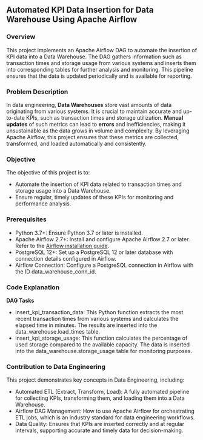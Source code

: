 ## Automated KPI Data Insertion for Data Warehouse Using Apache Airflow

### Overview
This project implements an Apache Airflow DAG to automate the insertion of KPI data into a Data Warehouse. The DAG gathers information such as transaction times and storage usage from various systems and inserts them into corresponding tables for further analysis and monitoring. This pipeline ensures that the data is updated periodically and is available for reporting.

### Problem Description
In data engineering, **Data Warehouses** store vast amounts of data originating from various systems. It is crucial to maintain accurate and up-to-date KPIs, such as transaction times and storage utilization. **Manual updates** of such metrics can lead to **errors** and inefficiencies, making it unsustainable as the data grows in volume and complexity. By leveraging Apache Airflow, this project ensures that these metrics are collected, transformed, and loaded automatically and consistently.

### Objective
The objective of this project is to:
- Automate the insertion of KPI data related to transaction times and storage usage into a Data Warehouse.
- Ensure regular, timely updates of these KPIs for monitoring and performance analysis.

### Prerequisites
- Python 3.7+: Ensure Python 3.7 or later is installed.
- Apache Airflow 2.7+: Install and configure Apache Airflow 2.7 or later. Refer to the [Airflow installation guide](https://airflow.apache.org/docs/apache-airflow/stable/installation/index.html).
- PostgreSQL 12+: Set up a PostgreSQL 12 or later database with connection details configured in Airflow.
- Airflow Connection: Configure a PostgreSQL connection in Airflow with the ID data_warehouse_conn_id.

### Code Explanation

**DAG Tasks**
- insert_kpi_transaction_data: This Python function extracts the most recent transaction times from various systems and calculates the elapsed time in minutes. The results are inserted into the data_warehouse.load_times table.
- insert_kpi_storage_usage: This function calculates the percentage of used storage compared to the available capacity. The data is inserted into the data_warehouse.storage_usage table for monitoring purposes.

### Contribution to Data Engineering
This project demonstrates key concepts in Data Engineering, including:
- Automated ETL (Extract, Transform, Load): A fully automated pipeline for collecting KPIs, transforming them, and loading them into a Data Warehouse.
- Airflow DAG Management: How to use Apache Airflow for orchestrating ETL jobs, which is an industry standard for data engineering workflows.
- Data Quality: Ensures that KPIs are inserted correctly and at regular intervals, supporting accurate and timely data for decision-making.
